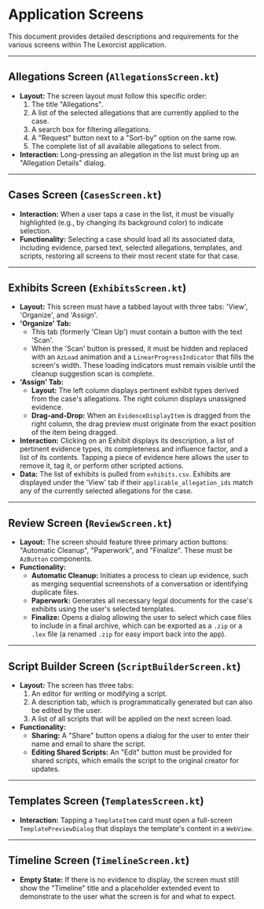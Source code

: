 # Application Screens

This document provides detailed descriptions and requirements for the various screens within The Lexorcist application.

---

## Allegations Screen (`AllegationsScreen.kt`)

-   **Layout:** The screen layout must follow this specific order:
    1.  The title "Allegations".
    2.  A list of the selected allegations that are currently applied to the case.
    3.  A search box for filtering allegations.
    4.  A "Request" button next to a "Sort-by" option on the same row.
    5.  The complete list of all available allegations to select from.
-   **Interaction:** Long-pressing an allegation in the list must bring up an "Allegation Details" dialog.

---

## Cases Screen (`CasesScreen.kt`)

-   **Interaction:** When a user taps a case in the list, it must be visually highlighted (e.g., by changing its background color) to indicate selection.
-   **Functionality:** Selecting a case should load all its associated data, including evidence, parsed text, selected allegations, templates, and scripts, restoring all screens to their most recent state for that case.

---

## Exhibits Screen (`ExhibitsScreen.kt`)

-   **Layout:** This screen must have a tabbed layout with three tabs: 'View', 'Organize', and 'Assign'.
-   **'Organize' Tab:**
    -   This tab (formerly 'Clean Up') must contain a button with the text 'Scan'.
    -   When the 'Scan' button is pressed, it must be hidden and replaced with an `AzLoad` animation and a `LinearProgressIndicator` that fills the screen's width. These loading indicators must remain visible until the cleanup suggestion scan is complete.
-   **'Assign' Tab:**
    *   **Layout:** The left column displays pertinent exhibit types derived from the case's allegations. The right column displays unassigned evidence.
    *   **Drag-and-Drop:** When an `EvidenceDisplayItem` is dragged from the right column, the drag preview must originate from the exact position of the item being dragged.
-   **Interaction:** Clicking on an Exhibit displays its description, a list of pertinent evidence types, its completeness and influence factor, and a list of its contents. Tapping a piece of evidence here allows the user to remove it, tag it, or perform other scripted actions.
-   **Data:** The list of exhibits is pulled from `exhibits.csv`. Exhibits are displayed under the 'View' tab if their `applicable_allegation_ids` match any of the currently selected allegations for the case.

---

## Review Screen (`ReviewScreen.kt`)

-   **Layout:** The screen should feature three primary action buttons: "Automatic Cleanup", "Paperwork", and "Finalize". These must be `AzButton` components.
-   **Functionality:**
    *   **Automatic Cleanup:** Initiates a process to clean up evidence, such as merging sequential screenshots of a conversation or identifying duplicate files.
    *   **Paperwork:** Generates all necessary legal documents for the case's exhibits using the user's selected templates.
    *   **Finalize:** Opens a dialog allowing the user to select which case files to include in a final archive, which can be exported as a `.zip` or a `.lex` file (a renamed `.zip` for easy import back into the app).

---

## Script Builder Screen (`ScriptBuilderScreen.kt`)

-   **Layout:** The screen has three tabs:
    1.  An editor for writing or modifying a script.
    2.  A description tab, which is programmatically generated but can also be edited by the user.
    3.  A list of all scripts that will be applied on the next screen load.
-   **Functionality:**
    *   **Sharing:** A "Share" button opens a dialog for the user to enter their name and email to share the script.
    *   **Editing Shared Scripts:** An "Edit" button must be provided for shared scripts, which emails the script to the original creator for updates.

---

## Templates Screen (`TemplatesScreen.kt`)

-   **Interaction:** Tapping a `TemplateItem` card must open a full-screen `TemplatePreviewDialog` that displays the template's content in a `WebView`.

---

## Timeline Screen (`TimelineScreen.kt`)

-   **Empty State:** If there is no evidence to display, the screen must still show the "Timeline" title and a placeholder extended event to demonstrate to the user what the screen is for and what to expect.